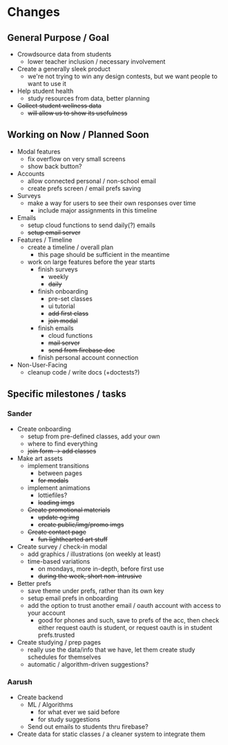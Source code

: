 # Changes

## General Purpose / Goal

- Crowdsource data from students
  - lower teacher inclusion / necessary involvement
- Create a generally sleek product
  - we're not trying to win any design contests, but we want people to want to use it
- Help student health
  - study resources from data, better planning
- ~~Collect student wellness data~~
  - ~~will allow us to show its usefulness~~

## Working on Now / Planned Soon

- Modal features
  - fix overflow on very small screens
  - show back button?
- Accounts
  - allow connected personal / non-school email
  - create prefs screen / email prefs saving
- Surveys
  - make a way for users to see their own responses over time
    - include major assignments in this timeline
- Emails
  - setup cloud functions to send daily(?) emails
  - ~~setup email server~~
- Features / Timeline
  - create a timeline / overall plan
    - this page should be sufficient in the meantime
  - work on large features before the year starts
    - finish surveys
      - weekly
      - ~~daily~~
    - finish onboarding
      - pre-set classes
      - ui tutorial
      - ~~add first class~~
      - ~~join modal~~
    - finish emails
      - cloud functions
      - ~~mail server~~
      - ~~send from firebase doc~~
    - finish personal account connection
- Non-User-Facing
  - cleanup code / write docs (+doctests?)

## Specific milestones / tasks

### Sander

- Create onboarding
  - setup from pre-defined classes, add your own
  - where to find everything
  - ~~join form -> add classes~~
- Make art assets
  - implement transitions
    - between pages
    - ~~for modals~~
  - implement animations
    - lottiefiles?
    - ~~loading imgs~~
  - ~~Create promotional materials~~
    - ~~update og:img~~
    - ~~create public/img/promo imgs~~
  - ~~Create contact page~~
    - ~~fun lighthearted art stuff~~
- Create survey / check-in modal
  - add graphics / illustrations (on weekly at least)
  - time-based variations
    - on mondays, more in-depth, before first use
    - ~~during the week, short non-intrusive~~
- Better prefs
  - save theme under prefs, rather than its own key
  - setup email prefs in onboarding
  - add the option to trust another email / oauth account with access to your account
    - good for phones and such, save to prefs of the acc, then check either request oauth is student, or request oauth is in student prefs.trusted
- Create studying / prep pages
  - really use the data/info that we have, let them create study schedules for themselves
  - automatic / algorithm-driven suggestions?

### Aarush

- Create backend
  - ML / Algorithms
    - for what ever we said before
    - for study suggestions
  - Send out emails to students thru firebase?
- Create data for static classes / a cleaner system to integrate them

